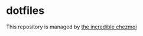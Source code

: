 # dotfiles

This repository is managed by [the incredible chezmoi](https://github.com/twpayne/chezmoi)
